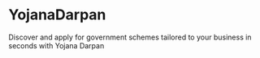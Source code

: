 # YojanaDarpan
Discover and apply for government schemes tailored to your business in seconds with Yojana Darpan
